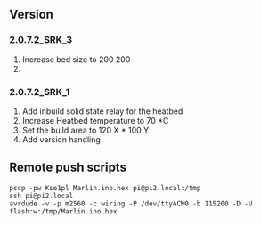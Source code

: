 ## Version

### 2.0.7.2_SRK_3
1. Increase bed size to 200 200
1.

### 2.0.7.2_SRK_1
1. Add inbuild solid state relay for the heatbed
1. Increase Heatbed temperature to 70 *C
1. Set the build area to 120 X * 100 Y
1. Add version handling


## Remote push scripts
```
pscp -pw Kse1pl Marlin.ino.hex pi@pi2.local:/tmp
ssh pi@pi2.local
avrdude -v -p m2560 -c wiring -P /dev/ttyACM0 -b 115200 -D -U flash:w:/tmp/Marlin.ino.hex
```

